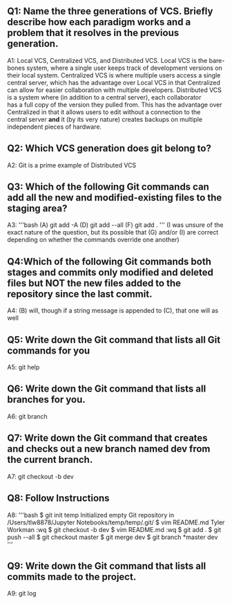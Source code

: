 Q1: Name the three generations of VCS. Briefly describe how each paradigm works and a problem that it resolves in the previous generation. 
---
A1: Local VCS, Centralized VCS, and Distributed VCS. Local VCS is the bare-bones system, where a single user keeps track of development versions on  
their local system. Centralized VCS is where multiple users access a single central server, which has the advantage over Local VCS in that Centralized  
can allow for easier collaboration with multiple developers. Distributed VCS is a system where (in addition to a central server), each collaborator  
has a full copy of the version they pulled from. This has the advantage over Centralized in that it allows users to edit without a connection to the  
central server **and** it (by its very nature) creates backups on multiple independent pieces of hardware.  
  
Q2: Which VCS generation does git belong to?
---
A2: Git is a prime example of Distributed VCS  
  
Q3: Which of the following Git commands can add all the new and modified-existing files to the staging area?
---
A3:
'''bash
(A) git add -A
(D) git add --all
(F) git add .
'''
(I was unsure of the exact nature of the question, but its possible that (G) and/or (I) are correct depending on whether the commands override one another)  
  
Q4:Which of the following Git commands both stages and commits only modified and deleted files but NOT the new files added to the repository since the last commit.  
---
A4: (B) will, though if a string message is appended to (C), that one will as well  
  
Q5: Write down the Git command that lists all Git commands for you  
---
A5: git help
  
  
Q6: Write down the Git command that lists all branches for you.  
---
A6: git branch  
  
Q7: Write down the Git command that creates and checks out a new branch named dev from the current branch.  
---
A7: git checkout -b dev  
  
Q8: Follow Instructions  
---
A8:
'''bash
$ git init temp
Initialized empty Git repository in /Users/tlw8878/Jupyter Notebooks/temp/temp/.git/
$ vim README.md
Tyler Workman
:wq
$ git checkout -b dev
$ vim README.md
:wq
$ git add .
$ git push --all
$ git checkout master
$ git merge dev
$ git branch
*master
dev
'''  
  
Q9: Write down the Git command that lists all commits made to the project.  
---
A9: git log
